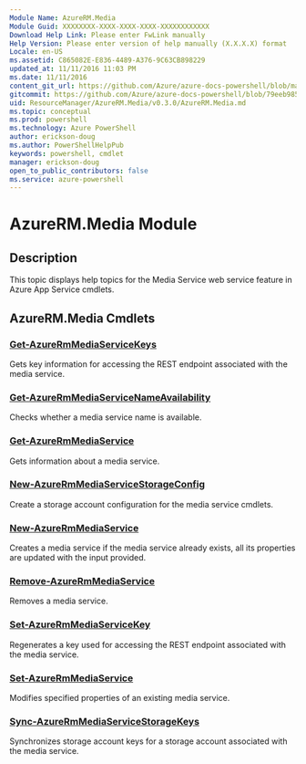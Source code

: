 ```yaml
---
Module Name: AzureRM.Media
Module Guid: XXXXXXXX-XXXX-XXXX-XXXX-XXXXXXXXXXXX
Download Help Link: Please enter FwLink manually
Help Version: Please enter version of help manually (X.X.X.X) format
Locale: en-US
ms.assetid: C865082E-E836-4489-A376-9C63CB898229
updated_at: 11/11/2016 11:03 PM
ms.date: 11/11/2016
content_git_url: https://github.com/Azure/azure-docs-powershell/blob/master/azureps-cmdlets-docs/ResourceManager/AzureRM.Media/v0.3.0/AzureRM.Media.md
gitcommit: https://github.com/Azure/azure-docs-powershell/blob/79eeb985ea480979357fb4695832a0c3d29a48bf/azureps-cmdlets-docs/ResourceManager/AzureRM.Media/v0.3.0/AzureRM.Media.md
uid: ResourceManager/AzureRM.Media/v0.3.0/AzureRM.Media.md
ms.topic: conceptual
ms.prod: powershell
ms.technology: Azure PowerShell
author: erickson-doug
ms.author: PowerShellHelpPub
keywords: powershell, cmdlet
manager: erickson-doug
open_to_public_contributors: false
ms.service: azure-powershell
---
```


# AzureRM.Media Module
## Description
This topic displays help topics for the Media Service web service feature in Azure App Service cmdlets.

## AzureRM.Media Cmdlets
### [Get-AzureRmMediaServiceKeys](./Get-AzureRmMediaServiceKeys.md)
Gets key information for accessing the REST endpoint associated with the media service.


### [Get-AzureRmMediaServiceNameAvailability](./Get-AzureRmMediaServiceNameAvailability.md)
Checks whether a media service name is available.


### [Get-AzureRmMediaService](./Get-AzureRmMediaService.md)
Gets information about a media service.


### [New-AzureRmMediaServiceStorageConfig](./New-AzureRmMediaServiceStorageConfig.md)
Create a storage account configuration for the media service cmdlets.


### [New-AzureRmMediaService](./New-AzureRmMediaService.md)
Creates a media service if the media service already exists, all its properties are updated with the input provided.


### [Remove-AzureRmMediaService](./Remove-AzureRmMediaService.md)
Removes a media service.


### [Set-AzureRmMediaServiceKey](./Set-AzureRmMediaServiceKey.md)
Regenerates a key used for accessing the REST endpoint associated with the media service.


### [Set-AzureRmMediaService](./Set-AzureRmMediaService.md)
Modifies specified properties of an existing media service.


### [Sync-AzureRmMediaServiceStorageKeys](./Sync-AzureRmMediaServiceStorageKeys.md)
Synchronizes storage account keys for a storage account associated with the media service.



